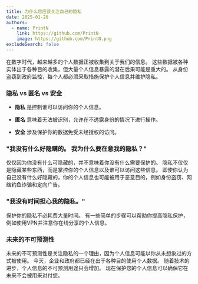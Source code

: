 ```yaml
---
title: 为什么您应该关注自己的隐私
date: 2025-01-20
authors:
  - name: PrintN
    link: https://github.com/PrintN
    image: https://github.com/PrintN.png
excludeSearch: false
---
```

在数字时代，越来越多的个人数据正被收集到关于我们的信息。 这些数据被各种实体出于各种目的收集，但大量个人信息暴露的潜在后果可能是重大的。 从身份盗窃到政府监控，每个人都必须采取措施保护个人信息并维护隐私。

### 隐私 vs 匿名 vs 安全
- **隐私** 是控制谁可以访问你的个人信息。

- **匿名** 意味着无法被识别，允许在不透露身份的情况下进行操作。

- **安全** 涉及保护你的数据免受未经授权的访问。

### "我没有什么好隐瞒的。 我为什么要在意我的隐私？"
仅仅因为你没有什么可隐藏的，并不意味着你没有什么需要保护的。 隐私不仅仅是隐藏某些东西，而是掌控你的个人信息以及谁可以访问这些信息。 即使你认为自己没有什么好隐藏的，你的个人信息也可能被用于恶意目的，例如身份盗窃、网络钓鱼诈骗和定向广告。

### "我没有时间担心我的隐私。"
保护你的隐私不必耗费大量时间。 有一些简单的步骤可以帮助你提高隐私保护，例如使用VPN并注意你在线分享的个人信息。

### 未来的不可预测性
未来的不可预测性是关注隐私的一个理由，因为个人信息可能以你从未想象过的方式被使用。 今天，企业和政府都已经在出于各种目的使用个人数据。 随着技术的进步，个人信息的不可预测用途只会增加。 现在保护您的个人信息可以确保它在未来不会被用来对付您。
